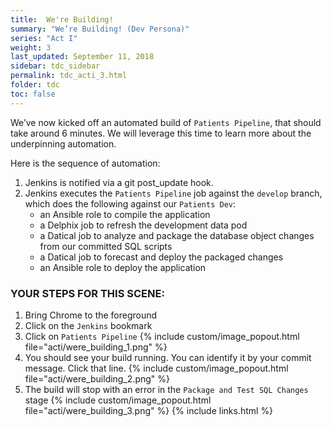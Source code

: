 ```yaml
---
title:  We're Building!
summary: "We’re Building! (Dev Persona)"
series: "Act I"
weight: 3
last_updated: September 11, 2018
sidebar: tdc_sidebar
permalink: tdc_acti_3.html
folder: tdc
toc: false
---
```


We’ve now kicked off an automated build of `Patients Pipeline`, that should take around 6 minutes. We will leverage this time to learn more about the underpinning automation. 

Here is the sequence of automation:

1. Jenkins is notified via a git post_update hook.
2. Jenkins executes the `Patients Pipeline` job against the `develop` branch, which does the following against our `Patients Dev`:
   * an Ansible role to compile the application
   * a Delphix job to refresh the development data pod
   * a Datical job to analyze and package the database object changes from our committed SQL scripts
   * a Datical job to forecast and deploy the packaged changes
   * an Ansible role to deploy the application

### YOUR STEPS FOR THIS SCENE:

1. Bring Chrome to the foreground
2. Click on the `Jenkins` bookmark
3. Click on `Patients Pipeline`
    {% include custom/image_popout.html file="acti/were_building_1.png" %}
4. You should see your build running. You can identify it by your commit message. Click that line.
    {% include custom/image_popout.html file="acti/were_building_2.png" %}
5. The build will stop with an error in the `Package and Test SQL Changes` stage
   {% include custom/image_popout.html file="acti/were_building_3.png" %}
{% include links.html %}
